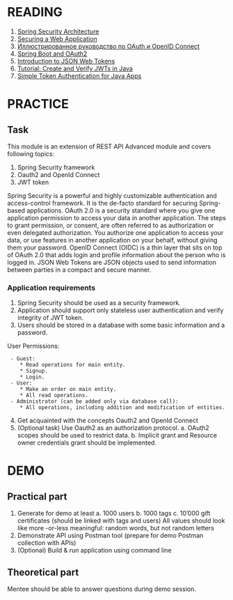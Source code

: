 # READING

1. [Spring Security Architecture](https://spring.io/guides/topicals/spring-security-architecture)
2. [Securing a Web Application](https://spring.io/guides/gs/securing-web/)
3. [Иллюстрированное руководство по OAuth и OpenID Connect](https://habr.com/ru/company/flant/blog/475942/)
4. [Spring Boot and OAuth2](https://spring.io/guides/tutorials/spring-boot-oauth2/)
5. [Introduction to JSON Web Tokens](https://jwt.io/introduction/)
6. [Tutorial: Create and Verify JWTs in Java](https://developer.okta.com/blog/2018/10/31/jwts-with-java)
7. [Simple Token Authentication for Java Apps](https://developer.okta.com/blog/2018/10/16/token-auth-for-java)

# PRACTICE
## Task

This module is an extension of REST API Advanced module and covers following topics:

1. Spring Security framework
2. Oauth2 and OpenId Connect
3. JWT token

Spring Security is a powerful and highly customizable authentication and access-control framework. It is the de-facto standard for securing Spring-based applications. OAuth 2.0 is a security standard where you give one application permission to access your data in another application. The steps to grant permission, or consent, are often referred to as authorization or even delegated authorization. You authorize one application to access your data, or use features in another application on your behalf, without giving them your password. OpenID Connect (OIDC) is a thin layer that sits on top of OAuth 2.0 that adds login and profile information about the person who is logged in. JSON Web Tokens are JSON objects used to send information between parties in a compact and secure manner.

### Application requirements

1. Spring Security should be used as a security framework.
2. Application should support only stateless user authentication and verify integrity of JWT token.
3. Users should be stored in a database with some basic information and a password.

User Permissions:

     - Guest:
        * Read operations for main entity.
        * Signup.
        * Login.
     - User:
        * Make an order on main entity.
        * All read operations.
     - Administrator (can be added only via database call):
        * All operations, including addition and modification of entities.

4. Get acquainted with the concepts Oauth2 and OpenId Connect
5. (Optional task) Use Oauth2 as an authorization protocol.
    a. OAuth2 scopes should be used to restrict data.
    b. Implicit grant and Resource owner credentials grant should be implemented.

# DEMO
## Practical part

1. Generate for demo at least 
    a. 1000 users
    b. 1000 tags
    c. 10’000 gift certificates (should be linked with tags and users)
All values should look like more -or-less meaningful: random words, but not random letters 
2. Demonstrate API using Postman tool (prepare for demo Postman collection with APIs)  
3. (Optional) Build & run application using command line

## Theoretical part

Mentee should be able to answer questions during demo session.